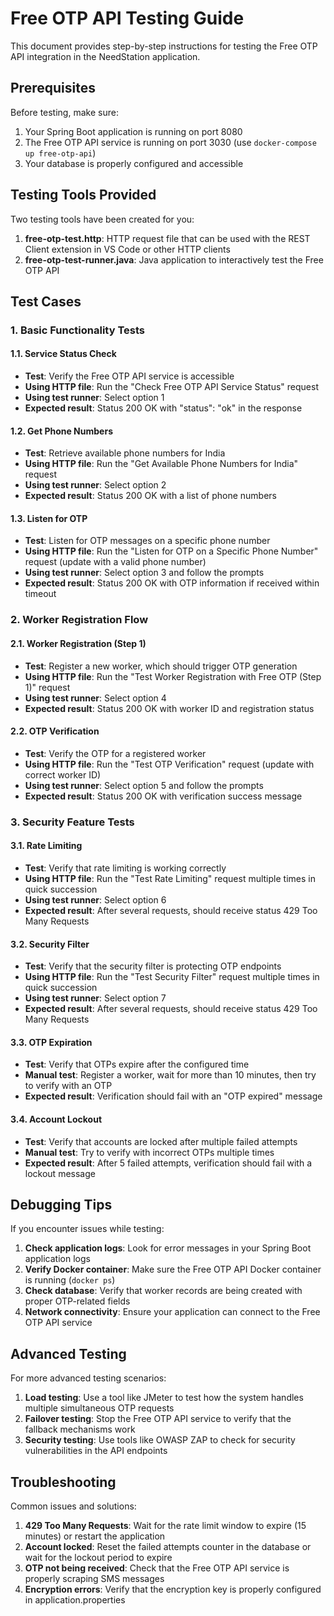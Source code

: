 # Free OTP API Testing Guide

This document provides step-by-step instructions for testing the Free OTP API integration in the NeedStation application.

## Prerequisites

Before testing, make sure:

1. Your Spring Boot application is running on port 8080
2. The Free OTP API service is running on port 3030 (use `docker-compose up free-otp-api`)
3. Your database is properly configured and accessible

## Testing Tools Provided

Two testing tools have been created for you:

1. **free-otp-test.http**: HTTP request file that can be used with the REST Client extension in VS Code or other HTTP clients
2. **free-otp-test-runner.java**: Java application to interactively test the Free OTP API

## Test Cases

### 1. Basic Functionality Tests

#### 1.1. Service Status Check
- **Test**: Verify the Free OTP API service is accessible
- **Using HTTP file**: Run the "Check Free OTP API Service Status" request
- **Using test runner**: Select option 1
- **Expected result**: Status 200 OK with "status": "ok" in the response

#### 1.2. Get Phone Numbers 
- **Test**: Retrieve available phone numbers for India
- **Using HTTP file**: Run the "Get Available Phone Numbers for India" request
- **Using test runner**: Select option 2
- **Expected result**: Status 200 OK with a list of phone numbers

#### 1.3. Listen for OTP
- **Test**: Listen for OTP messages on a specific phone number
- **Using HTTP file**: Run the "Listen for OTP on a Specific Phone Number" request (update with a valid phone number)
- **Using test runner**: Select option 3 and follow the prompts
- **Expected result**: Status 200 OK with OTP information if received within timeout

### 2. Worker Registration Flow

#### 2.1. Worker Registration (Step 1)
- **Test**: Register a new worker, which should trigger OTP generation
- **Using HTTP file**: Run the "Test Worker Registration with Free OTP (Step 1)" request
- **Using test runner**: Select option 4
- **Expected result**: Status 200 OK with worker ID and registration status

#### 2.2. OTP Verification
- **Test**: Verify the OTP for a registered worker
- **Using HTTP file**: Run the "Test OTP Verification" request (update with correct worker ID)
- **Using test runner**: Select option 5 and follow the prompts
- **Expected result**: Status 200 OK with verification success message

### 3. Security Feature Tests

#### 3.1. Rate Limiting
- **Test**: Verify that rate limiting is working correctly
- **Using HTTP file**: Run the "Test Rate Limiting" request multiple times in quick succession
- **Using test runner**: Select option 6
- **Expected result**: After several requests, should receive status 429 Too Many Requests

#### 3.2. Security Filter
- **Test**: Verify that the security filter is protecting OTP endpoints
- **Using HTTP file**: Run the "Test Security Filter" request multiple times in quick succession
- **Using test runner**: Select option 7
- **Expected result**: After several requests, should receive status 429 Too Many Requests

#### 3.3. OTP Expiration
- **Test**: Verify that OTPs expire after the configured time
- **Manual test**: Register a worker, wait for more than 10 minutes, then try to verify with an OTP
- **Expected result**: Verification should fail with an "OTP expired" message

#### 3.4. Account Lockout
- **Test**: Verify that accounts are locked after multiple failed attempts
- **Manual test**: Try to verify with incorrect OTPs multiple times
- **Expected result**: After 5 failed attempts, verification should fail with a lockout message

## Debugging Tips

If you encounter issues while testing:

1. **Check application logs**: Look for error messages in your Spring Boot application logs
2. **Verify Docker container**: Make sure the Free OTP API Docker container is running (`docker ps`)
3. **Check database**: Verify that worker records are being created with proper OTP-related fields
4. **Network connectivity**: Ensure your application can connect to the Free OTP API service

## Advanced Testing

For more advanced testing scenarios:

1. **Load testing**: Use a tool like JMeter to test how the system handles multiple simultaneous OTP requests
2. **Failover testing**: Stop the Free OTP API service to verify that the fallback mechanisms work
3. **Security testing**: Use tools like OWASP ZAP to check for security vulnerabilities in the API endpoints

## Troubleshooting

Common issues and solutions:

1. **429 Too Many Requests**: Wait for the rate limit window to expire (15 minutes) or restart the application
2. **Account locked**: Reset the failed attempts counter in the database or wait for the lockout period to expire
3. **OTP not being received**: Check that the Free OTP API service is properly scraping SMS messages
4. **Encryption errors**: Verify that the encryption key is properly configured in application.properties
